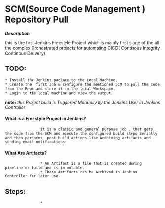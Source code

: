 # SCM(Source Code Management ) Repository Pull  

**_Description_**

this is the first Jenkins Freestyle Project which is mainly first stage of the all the complex Orchestrated projects for automating CICD( Continous Integrity Continous Delivery).

## TODO:

    * Install the Jenkins package to the Local Machine.
    * Create the  first Job & configure the mentioned SCM to pull the code from the Repo and store it in the local Workspace.
    * Login to the local machine and view the output. 

**note:** 
*this Project build is Triggered Manually by the Jenkins User in Jenkins Controller*


#### What is a Freestyle Project in Jenkins?
                    it is a classic and general purpose job , that gets the code from the SCM and execute the configured build steps Serially and then performs  post build actions like Archiving artifacts and sending email notifications.

#### What Are Artifacts?
                    * An Artifact is a file that is created during pipeline or build and is im-mutable. 
                    * These Artifacts can be Archived in Jenkins Controller for later use. 

## Steps:
                    * 
